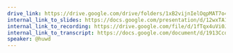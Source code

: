 ```yaml
---
drive_link: https://drive.google.com/drive/folders/1xB2vijnIelOqpMAT7o46nCGI75zfWkcQ
internal_link_to_slides: https://docs.google.com/presentation/d/12wxTA16ZuYURas3TYygc4SagVYneqCOy6AbUzQSAo3M/
internal_link_to_recording: https://drive.google.com/file/d/1fTqx4uVi0JMzpqsuP2VXqaiaqRwjmb9N/view
internal_link_to_transcript: https://docs.google.com/document/d/1913Ccdn0SI4FDzqXaLhvzP1qo8AN-VgGlZvXwK--CS4
speaker: @huwd
---
```

